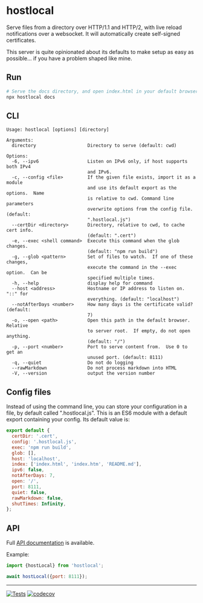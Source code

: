 # hostlocal

Serve files from a directory over HTTP/1.1 and HTTP/2, with live reload
notifications over a websocket.  It will automatically create self-signed
certificates.

This server is quite opinionated about its defaults to make setup as easy
as possible... if you have a problem shaped like mine.

## Run

```sh
# Serve the docs directory, and open index.html in your default browser.
npx hostlocal docs
```

## CLI

```text
Usage: hostlocal [options] [directory]

Arguments:
  directory                   Directory to serve (default: cwd)

Options:
  -6, --ipv6                  Listen on IPv6 only, if host supports both IPv4
                              and IPv6.
  -c, --config <file>         If the given file exists, import it as a module
                              and use its default export as the options.  Name
                              is relative to cwd. Command line parameters
                              overwrite options from the config file. (default:
                              ".hostlocal.js")
  --certDir <directory>       Directory, relative to cwd, to cache cert info.
                              (default: ".cert")
  -e, --exec <shell command>  Execute this command when the glob changes.
                              (default: "npm run build")
  -g, --glob <pattern>        Set of files to watch.  If one of these changes,
                              execute the command in the --exec option.  Can be
                              specified multiple times.
  -h, --help                  display help for command
  --host <address>            Hostname or IP address to listen on. "::" for
                              everything. (default: "localhost")
  --notAfterDays <number>     How many days is the certificate valid? (default:
                              7)
  -o, --open <path>           Open this path in the default browser.  Relative
                              to server root.  If empty, do not open anything.
                              (default: "/")
  -p, --port <number>         Port to serve content from.  Use 0 to get an
                              unused port. (default: 8111)
  -q, --quiet                 Do not do logging
  --rawMarkdown               Do not process markdown into HTML
  -V, --version               output the version number
```

## Config files

Instead of using the command line, you can store your configuration in a
file, by default called ".hostlocal.js".  This is an ES6 module with a default
export containing your config.  Its default value is:

```js
export default {
  certDir: '.cert',
  config: '.hostlocal.js',
  exec: 'npm run build',
  glob: [],
  host: 'localhost',
  index: ['index.html', 'index.htm', 'README.md'],
  ipv6: false,
  notAfterDays: 7,
  open: '/',
  port: 8111,
  quiet: false,
  rawMarkdown: false,
  shutTimes: Infinity,
};
```

## API

Full [API documentation](http://hildjj.github.io/hostlocal/) is available.

Example:

```js
import {hostLocal} from 'hostlocal';

await hostLocal({port: 8111});
```

---
[![Tests](https://github.com/hildjj/hostlocal/actions/workflows/node.js.yml/badge.svg)](https://github.com/hildjj/hostlocal/actions/workflows/node.js.yml)
[![codecov](https://codecov.io/gh/hildjj/hostlocal/graph/badge.svg?token=HHS0QQ7NUF)](https://codecov.io/gh/hildjj/hostlocal)
